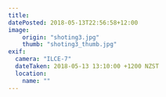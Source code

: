 ```yaml
---
title: 
datePosted: 2018-05-13T22:56:58+12:00
image: 
    origin: "shoting3.jpg"
    thumb: "shoting3_thumb.jpg"
exif:
  camera: "ILCE-7"
  dateTaken: 2018-05-13 13:10:00 +1200 NZST
  location:
    name: ""
---
```



	